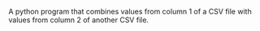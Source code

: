 A python program that combines values from column 1 of a CSV file with values from column 2 of another CSV file.
